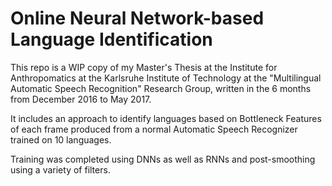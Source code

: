 # Online Neural Network-based Language Identification

This repo is a WIP copy of my Master's Thesis at the Institute for Anthropomatics at the Karlsruhe Institute of Technology at the "Multilingual Automatic Speech Recognition" Research Group, written in the 6 months from December 2016 to May 2017.

It includes an approach to identify languages based on Bottleneck Features of each frame produced from a normal Automatic Speech Recognizer trained on 10 languages.

Training was completed using DNNs as well as RNNs and post-smoothing using a variety of filters.
